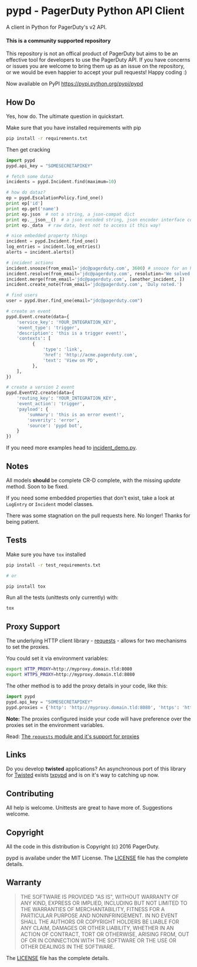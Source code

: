 # pypd - PagerDuty Python API Client
A client in Python for PagerDuty's v2 API.

#### This is a community supported repository
This repository is not an offical product of PagerDuty but aims to be an
effective tool for developers to use the PagerDuty API. If you have concerns
or issues you are welcome to bring them up as an issue on the repository, or
we would be even happier to accept your pull requests! Happy coding :)

Now available on PyPI https://pypi.python.org/pypi/pypd

## How Do
Yes, how do. The ultimate question in quickstart.

Make sure that you have installed requirements with pip
```sh
pip install -r requirements.txt
```

Then get cracking
```python
import pypd
pypd.api_key = "SOMESECRETAPIKEY"

# fetch some dataz
incidents = pypd.Incident.find(maximum=10)

# how do dataz?
ep = pypd.EscalationPolicy.find_one()
print ep['id']
print ep.get('name')
print ep.json  # not a string, a json-compat dict
print ep.__json__()  # a json encoded string, json encoder interface compat
print ep._data  # raw data, best not to access it this way!

# nice embedded property things
incident = pypd.Incident.find_one()
log_entries = incident.log_entries()
alerts = incident.alerts()

# incident actions
incident.snooze(from_email='jdc@pagerduty.com', 3600) # snooze for an hour
incident.resolve(from_email='jdc@pagerduty.com', resolution='We solved a thing')
incident.merge(from_email='jdc@pagerduty.com', [another_incident, ])
incident.create_note(from_email='jdc@pagerduty.com', 'Duly noted.')

# find users
user = pypd.User.find_one(email="jdc@pagerduty.com")

# create an event
pypd.Event.create(data={
    'service_key': 'YOUR_INTEGRATION_KEY',
    'event_type': 'trigger',
    'description': 'this is a trigger event!',
    'contexts': [
          {
              'type': 'link',
              'href': 'http://acme.pagerduty.com',
              'text': 'View on PD',
          },
    ],
})

# create a version 2 event
pypd.EventV2.create(data={
    'routing_key': 'YOUR_INTEGRATION_KEY',
    'event_action': 'trigger',
    'payload': {
        'summary': 'this is an error event!',
        'severity': 'error',
        'source': 'pypd bot',
    }
})
```

If you need more examples head to [incident_demo.py](./examples/incident_demo.py).

## Notes
All models **should** be complete CR-D complete, with the missing *update* method. Soon to be fixed.

If you need some embedded properties that don't exist, take a look at `LogEntry` or `Incident` model classes.

There was some stagnation on the pull requests here. No longer! Thanks for being patient.

## Tests
Make sure you have `tox` installed
```sh
pip install -r test_requirements.txt

# or

pip install tox
```

Run all the tests (unittests only currently) with:
```sh
tox
```

## Proxy Support
The underlying HTTP client library - [requests](python-requests.org) - allows for two mechanisms to set the proxies.

You could set it via environment variables:

```sh
export HTTP_PROXY=http://myproxy.domain.tld:8080
export HTTPS_PROXY=http://myproxy.domain.tld:8080
```

The other method is to add the proxy details in your code, like this:

```python
import pypd
pypd.api_key = "SOMESECRETAPIKEY"
pypd.proxies = {'http': 'http://myproxy.domain.tld:8080', 'https': 'http://myproxy.domain.tld:8080'}
```

**Note:** The proxies configured inside your code will have preference over the proxies set in the environment variables.

Read: [The `requests` module and it's support for proxies](http://docs.python-requests.org/en/master/user/advanced/#proxies)

## Links

Do you develop **twisted** applications? An asynchronous port of this library
for [Twisted](http://twistedmatrix.com) exists
[txpypd](https://github.com/PagerDuty/txpypd) and is on it's way to
catching up now.

## Contributing
All help is welcome. Unittests are great to have more of. Suggestions welcome.

## Copyright
All the code in this distribution is Copyright (c) 2016 PagerDuty.


pypd is availabe under the MIT License. The [LICENSE](LICENSE) file has
the complete details.


## Warranty
> THE SOFTWARE IS PROVIDED "AS IS", WITHOUT WARRANTY OF ANY KIND, EXPRESS OR
> IMPLIED, INCLUDING BUT NOT LIMITED TO THE WARRANTIES OF MERCHANTABILITY,
> FITNESS FOR A PARTICULAR PURPOSE AND NONINFRINGEMENT. IN NO EVENT SHALL THE
> AUTHORS OR COPYRIGHT HOLDERS BE LIABLE FOR ANY CLAIM, DAMAGES OR OTHER
> LIABILITY, WHETHER IN AN ACTION OF CONTRACT, TORT OR OTHERWISE, ARISING FROM,
> OUT OF OR IN CONNECTION WITH THE SOFTWARE OR THE USE OR OTHER DEALINGS IN
> THE SOFTWARE.

The [LICENSE](LICENSE) file has the complete details.

